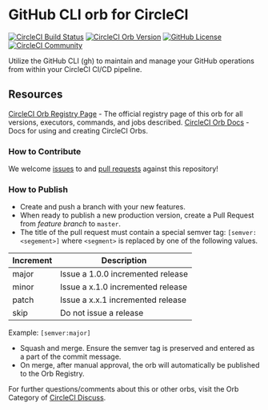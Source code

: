# GitHub CLI orb for CircleCI

[![CircleCI Build Status](https://circleci.com/gh/CircleCI-Public/github-cli-orb.svg?style=shield "CircleCI Build Status")](https://circleci.com/gh/CircleCI-Public/github-cli-orb) [![CircleCI Orb Version](https://badges.circleci.com/orbs/circleci/github-cli)](https://circleci.com/orbs/registry/orb/circleci/github-cli) [![GitHub License](https://img.shields.io/badge/license-MIT-lightgrey.svg)](https://raw.githubusercontent.com/CircleCI-Public/github-cli-orb/master/LICENSE) [![CircleCI Community](https://img.shields.io/badge/community-CircleCI%20Discuss-343434.svg)](https://discuss.circleci.com/c/ecosystem/orbs)


Utilize the GitHub CLI (gh) to maintain and manage your GitHub operations from within your CircleCI CI/CD pipeline.



## Resources

[CircleCI Orb Registry Page](https://circleci.com/orbs/registry/orb/circleci/github-cli-orb) - The official registry page of this orb for all versions, executors, commands, and jobs described.
[CircleCI Orb Docs](https://circleci.com/docs/2.0/orb-intro/#section=configuration) - Docs for using and creating CircleCI Orbs.

### How to Contribute

We welcome [issues](https://github.com/CircleCI-Public/github-cli-orb/issues) to and [pull requests](https://github.com/CircleCI-Public/github-cli-orb/pulls) against this repository!

### How to Publish
* Create and push a branch with your new features.
* When ready to publish a new production version, create a Pull Request from _feature branch_ to `master`.
* The title of the pull request must contain a special semver tag: `[semver:<segement>]` where `<segment>` is replaced by one of the following values.

| Increment | Description|
| ----------| -----------|
| major     | Issue a 1.0.0 incremented release|
| minor     | Issue a x.1.0 incremented release|
| patch     | Issue a x.x.1 incremented release|
| skip      | Do not issue a release|

Example: `[semver:major]`

* Squash and merge. Ensure the semver tag is preserved and entered as a part of the commit message.
* On merge, after manual approval, the orb will automatically be published to the Orb Registry.


For further questions/comments about this or other orbs, visit the Orb Category of [CircleCI Discuss](https://discuss.circleci.com/c/orbs).

